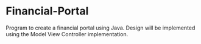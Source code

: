 # Financial-Portal
Program to create a financial portal using Java. Design will be implemented using the Model View Controller implementation.
